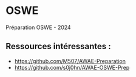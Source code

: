 # OSWE
Préparation OSWE - 2024

## Ressources intéressantes : 

- https://github.com/M507/AWAE-Preparation
- https://github.com/s0j0hn/AWAE-OSWE-Prep
